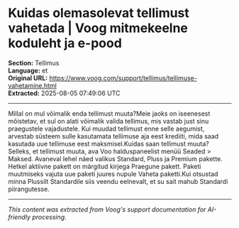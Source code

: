 # Kuidas olemasolevat tellimust vahetada | Voog mitmekeelne koduleht ja e-pood

**Section:** Tellimus  
**Language:** et  
**Original URL:** https://www.voog.com/support/tellimus/tellimuse-vahetamine.html  
**Extracted:** 2025-08-05 07:49:06 UTC

---

Millal on mul võimalik enda tellimust muuta?Meie jaoks on iseenesest mõistetav, et sul on alati võimalik valida tellimus, mis vastab just sinu praegustele vajadustele. Kui muudad tellimust enne selle aegumist, arvestab süsteem sulle kasutamata tellimuse aja eest krediiti, mida saad kasutada uue tellimuse eest maksmisel.Kuidas saan tellimust muuta?Selleks, et tellimust muuta, ava Voo halduspaneelist menüü Seaded > Maksed.
Avaneval lehel näed valikus Standard, Pluss ja Premium pakette. Hetkel aktiivne pakett on märgitud kirjega Praegune pakett. Paketi muutmiseks vajuta uue paketi juures nupule Vaheta paketti.Kui otsustad minna Plussilt Standardile siis veendu eelnevalt, et su sait mahub Standardi piirangutesse.

---

*This content was extracted from Voog's support documentation for AI-friendly processing.*
